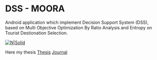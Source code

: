 # DSS - MOORA
Android application which implement Decision Support System (DSS), based on Multi Objective Optimization By Ratio Analysis and Entropy on Tourist Destionation Selection.

[![N|Solid](https://lh3.googleusercontent.com/6EMC-Bqm2RHVxJjlTcSLgxXid4dKTTJ3n48EWStJgkA4K4e5_4VUbdo-8H6UQdWFLVm01mX7I4N4gWG0X-d-VktQBQvzhm_161a_aEijeBUr9DgP5PrYaleoB2eZ7XzXWQDEo5Bz1G7uY8dwO0vzawr-SxbeiZic4_yUMUTlTlR7O4SZ3n7lJeWLBlzw68KOANovDkNK_wZ3cP-QRzI0Zg0XC1ucTvbM6LbeX7uAmifEiMefaRjIM2yoNGZ3ogZbT1XxfzdNDB6ycjrbtXpEc6Kh9v9tDcX3c9LoAz6Xco2gcfzqm2QNg4TVoJ0U1wLMvvCl-VUWX6ppX9lAiHt1fxBOAKxQxODCCgFKmJAYLatrPEcJZaXF_s89nLJW7RTlYLMTD19Ou2FmWK7nN8SmNv7UqK84Bj_N8QIWw6hf9KKWQCnFe6v2_P8LPw7jgJgzLibWYCjnQS-SciK9CFKlYjhHvKggTLhU_cLQYDV8_RqFjcH13a2iH-5W3WgKYKJ5WwA0kPCoIKw5AIVlgoqcP47KKBpVKgTQSfR0pY-0ClOu89SedCz74uu80q5IpUqEvY_2gae4_i4QeukvbYSKvA8lHqYhaAtpUsOVRITgfckW2vOmX9oV=w548-h497-no)](https://nodesource.com/products/nsolid)

Here my thesis
[Thesis](https://drive.google.com/open?id=0B8rVlu89CRfudEVPOUZxcWtuYTg)
[Journal](https://drive.google.com/open?id=0B8rVlu89CRfuTmNmLXcweU9NUXM)
